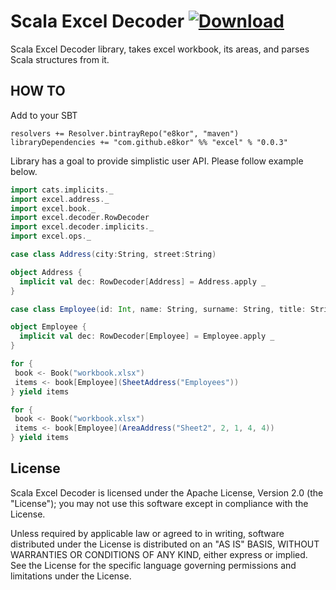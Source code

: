 # Scala Excel Decoder [ ![Download](https://api.bintray.com/packages/e8kor/maven/excel/images/download.svg?version=0.0.3) ](https://bintray.com/e8kor/maven/excel/0.0.3/link)
Scala Excel Decoder library, takes excel workbook, its areas, and parses Scala structures from it.

## HOW TO

Add to your SBT

```sbtshell
resolvers += Resolver.bintrayRepo("e8kor", "maven")
libraryDependencies += "com.github.e8kor" %% "excel" % "0.0.3"
```

Library has a goal to provide simplistic user API. Please follow example below.

```scala
import cats.implicits._
import excel.address._
import excel.book._
import excel.decoder.RowDecoder
import excel.decoder.implicits._
import excel.ops._

case class Address(city:String, street:String)

object Address {
  implicit val dec: RowDecoder[Address] = Address.apply _
}

case class Employee(id: Int, name: String, surname: String, title: String, address:Address)

object Employee {
  implicit val dec: RowDecoder[Employee] = Employee.apply _
}

for {
 book <- Book("workbook.xlsx")
 items <- book[Employee](SheetAddress("Employees"))
} yield items

for {
 book <- Book("workbook.xlsx")
 items <- book[Employee](AreaAddress("Sheet2", 2, 1, 4, 4))
} yield items

```

## License

Scala Excel Decoder is licensed under the Apache License, Version 2.0 (the "License"); you may not use this software except in compliance with the License.

Unless required by applicable law or agreed to in writing, software distributed under the License is distributed on an "AS IS" BASIS, WITHOUT WARRANTIES OR CONDITIONS OF ANY KIND, either express or implied. See the License for the specific language governing permissions and limitations under the License.